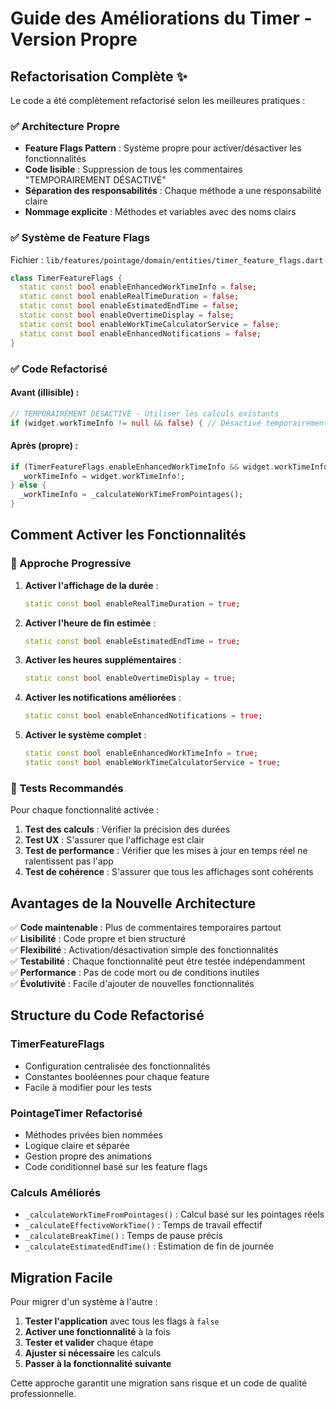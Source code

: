 # Guide des Améliorations du Timer - Version Propre

## Refactorisation Complète ✨

Le code a été complètement refactorisé selon les meilleures pratiques :

### ✅ Architecture Propre
- **Feature Flags Pattern** : Système propre pour activer/désactiver les fonctionnalités
- **Code lisible** : Suppression de tous les commentaires "TEMPORAIREMENT DÉSACTIVÉ"
- **Séparation des responsabilités** : Chaque méthode a une responsabilité claire
- **Nommage explicite** : Méthodes et variables avec des noms clairs

### ✅ Système de Feature Flags

Fichier : `lib/features/pointage/domain/entities/timer_feature_flags.dart`

```dart
class TimerFeatureFlags {
  static const bool enableEnhancedWorkTimeInfo = false;
  static const bool enableRealTimeDuration = false;
  static const bool enableEstimatedEndTime = false;
  static const bool enableOvertimeDisplay = false;
  static const bool enableWorkTimeCalculatorService = false;
  static const bool enableEnhancedNotifications = false;
}
```

### ✅ Code Refactorisé

#### Avant (illisible) :
```dart
// TEMPORAIREMENT DÉSACTIVÉ - Utiliser les calculs existants
if (widget.workTimeInfo != null && false) { // Désactivé temporairement
```

#### Après (propre) :
```dart
if (TimerFeatureFlags.enableEnhancedWorkTimeInfo && widget.workTimeInfo != null) {
  _workTimeInfo = widget.workTimeInfo!;
} else {
  _workTimeInfo = _calculateWorkTimeFromPointages();
}
```

## Comment Activer les Fonctionnalités

### 🎯 Approche Progressive

1. **Activer l'affichage de la durée** :
   ```dart
   static const bool enableRealTimeDuration = true;
   ```

2. **Activer l'heure de fin estimée** :
   ```dart
   static const bool enableEstimatedEndTime = true;
   ```

3. **Activer les heures supplémentaires** :
   ```dart
   static const bool enableOvertimeDisplay = true;
   ```

4. **Activer les notifications améliorées** :
   ```dart
   static const bool enableEnhancedNotifications = true;
   ```

5. **Activer le système complet** :
   ```dart
   static const bool enableEnhancedWorkTimeInfo = true;
   static const bool enableWorkTimeCalculatorService = true;
   ```

### 🧪 Tests Recommandés

Pour chaque fonctionnalité activée :

1. **Test des calculs** : Vérifier la précision des durées
2. **Test UX** : S'assurer que l'affichage est clair
3. **Test de performance** : Vérifier que les mises à jour en temps réel ne ralentissent pas l'app
4. **Test de cohérence** : S'assurer que tous les affichages sont cohérents

## Avantages de la Nouvelle Architecture

✅ **Code maintenable** : Plus de commentaires temporaires partout  
✅ **Lisibilité** : Code propre et bien structuré  
✅ **Flexibilité** : Activation/désactivation simple des fonctionnalités  
✅ **Testabilité** : Chaque fonctionnalité peut être testée indépendamment  
✅ **Performance** : Pas de code mort ou de conditions inutiles  
✅ **Évolutivité** : Facile d'ajouter de nouvelles fonctionnalités  

## Structure du Code Refactorisé

### TimerFeatureFlags
- Configuration centralisée des fonctionnalités
- Constantes booléennes pour chaque feature
- Facile à modifier pour les tests

### PointageTimer Refactorisé
- Méthodes privées bien nommées
- Logique claire et séparée
- Gestion propre des animations
- Code conditionnel basé sur les feature flags

### Calculs Améliorés
- `_calculateWorkTimeFromPointages()` : Calcul basé sur les pointages réels
- `_calculateEffectiveWorkTime()` : Temps de travail effectif
- `_calculateBreakTime()` : Temps de pause précis
- `_calculateEstimatedEndTime()` : Estimation de fin de journée

## Migration Facile

Pour migrer d'un système à l'autre :

1. **Tester l'application** avec tous les flags à `false`
2. **Activer une fonctionnalité** à la fois
3. **Tester et valider** chaque étape
4. **Ajuster si nécessaire** les calculs
5. **Passer à la fonctionnalité suivante**

Cette approche garantit une migration sans risque et un code de qualité professionnelle.